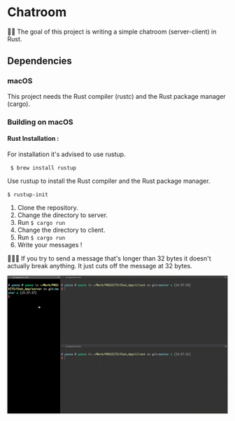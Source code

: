 # Chatroom
🏁🔮  The goal of this project is writing a simple  chatroom (server-client) in Rust.
## Dependencies


### macOS
This project needs the Rust compiler (rustc) and the Rust package manager (cargo).

### Building on macOS
#### Rust Installation :
 For installation it's advised to use rustup.
 
  	 $ brew install rustup

Use rustup to install the Rust compiler and the Rust package manager.
	
    $ rustup-init


1. Clone the repository.
2. Change the directory to server.
3. Run  <code>$ cargo run</code> 
4. Change the directory to client.
5. Run  <code>$ cargo run</code> 
6. Write your messages !


📌📌📌  If you try to send a message that's longer than 32 bytes it doesn't actually break anything. It just cuts off the message at 32 bytes.



![](Gifs/Chat.gif)
